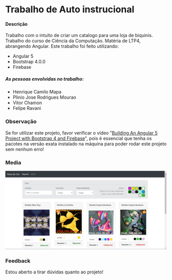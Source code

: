 # Trabalho de Auto instrucional

#### Descrição
Trabalho com o intuito de criar um catalogo para uma loja de biquinis.
Trabalho do curso de Ciência da Computação. Matéria de LTP4, abrangendo Angular. Este trabalho foi feito utilizando:
- Angular 5
- Bootstrap 4.0.0
- Firebase

##### As pessoas envolvidas no trabalho:
- Henrique Camilo Mapa
- Plinio Jose Rodrigues Mourao
- Vitor Chamon
- Felipe Ravani

### Observação
Se for utilizar este projeto, favor verificar o vídeo "[Building An Angular 5 Project with Bootstrap 4 and Firebase](https://www.youtube.com/watch?v=5gT0-9vifuc)", pois é essencial que tenha os pacotes na versão exata instalado na máquina para poder rodar este projeto sem nenhum erro!

### Media
![alt text](https://github.com/plinio-jrm/Trabalho-Angular-LTP4/blob/master/Media/AAI%20LTP4.JPG)

### Feedback
Estou aberto a tirar dúvidas quanto ao projeto!
